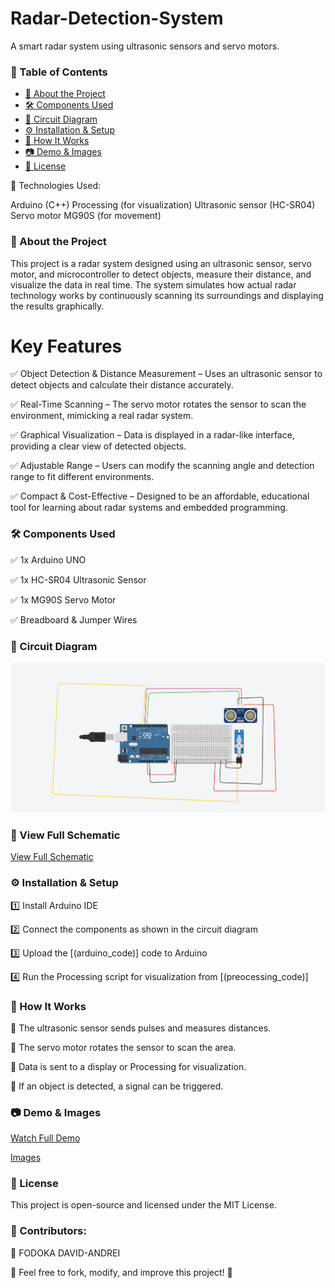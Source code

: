 # Radar-Detection-System

A smart radar system using ultrasonic sensors and servo motors.


### 📖 Table of Contents
- [📌 About the Project](#-about-the-project)  
- [🛠️ Components Used](#-components-used)  
- [🔧 Circuit Diagram](#-circuit-diagram)  
- [⚙️ Installation & Setup](#-installation--setup)  
- [🚀 How It Works](#-how-it-works)  
- [📷 Demo & Images](#-demo--images)  
- [📝 License](#-license) 

🔹 Technologies Used:

Arduino (C++)
Processing (for visualization)
Ultrasonic sensor (HC-SR04)
Servo motor MG90S (for movement)

### 📌 About the Project
This project is a radar system designed using an ultrasonic sensor, servo motor, and microcontroller to detect objects, measure their distance, and visualize the data in real time.
The system simulates how actual radar technology works by continuously scanning its surroundings and displaying the results graphically.

# Key Features

✅ Object Detection & Distance Measurement – Uses an ultrasonic sensor to detect objects and calculate their distance accurately.

✅ Real-Time Scanning – The servo motor rotates the sensor to scan the environment, mimicking a real radar system.

✅ Graphical Visualization – Data is displayed in a radar-like interface, providing a clear view of detected objects.

✅ Adjustable Range – Users can modify the scanning angle and detection range to fit different environments.

✅ Compact & Cost-Effective – Designed to be an affordable, educational tool for learning about radar systems and embedded programming.


### 🛠️ Components Used

✅ 1x Arduino UNO

✅ 1x HC-SR04 Ultrasonic Sensor

✅ 1x MG90S Servo Motor

✅ Breadboard & Jumper Wires

### 🔧 Circuit Diagram
![Image Description](circuit_diagram.png)

### 📜 View Full Schematic
[View Full Schematic](schematic_circuit.png)

### ⚙️ Installation & Setup

1️⃣ Install Arduino IDE

2️⃣ Connect the components as shown in the circuit diagram

3️⃣ Upload the [(arduino_code)] code to Arduino

4️⃣ Run the Processing script for visualization from [(preocessing_code)] 

### 🚀 How It Works
🔹 The ultrasonic sensor sends pulses and measures distances.

🔹 The servo motor rotates the sensor to scan the area.

🔹 Data is sent to a display or Processing for visualization.

🔹 If an object is detected, a signal can be triggered.

### 📷 Demo & Images

[Watch Full Demo](https://youtube.com/shorts/39jKKc9EM-A?si=kU4zIgdn9sroy9mW)

[Images](imagine_rl.JPEG)


### 📝 License
This project is open-source and licensed under the MIT License.

### 📌 Contributors:
👤 FODOKA DAVID-ANDREI

🔹 Feel free to fork, modify, and improve this project! 🚀

